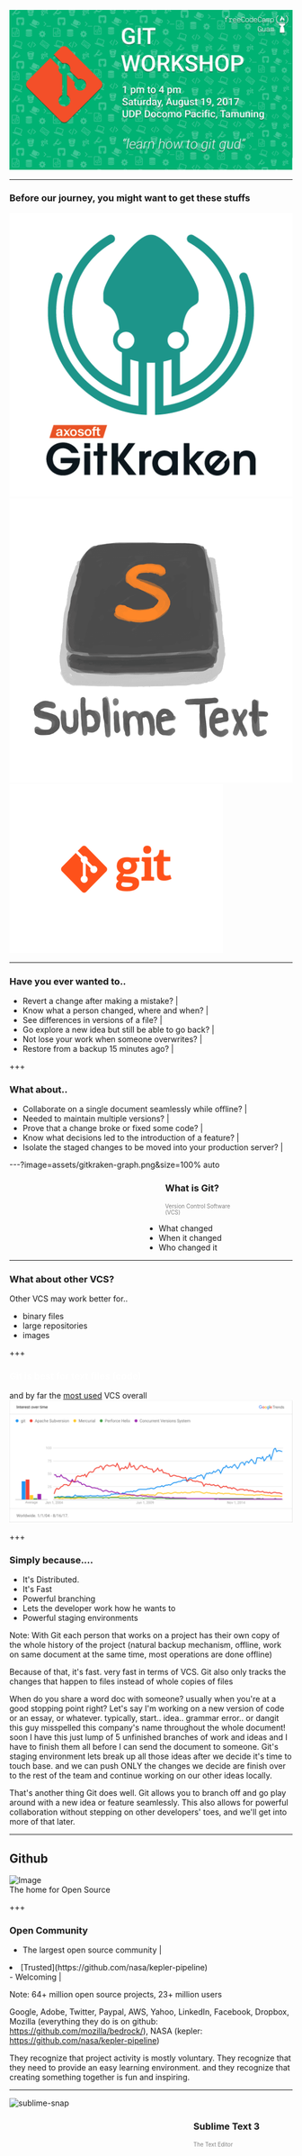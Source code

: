 ![LOGO](assets/FCCGGit_Workshop_Logo.png)

---
 
### Before our journey, you might want to get these stuffs

![gitkraken-icon](assets/gitkraken.png)
![sublimetext-icon](assets/sublimetext.png)
![git-icon](assets/git.png)

---

### Have you ever wanted to..
- Revert a change after making a mistake?  |
- Know what a person changed, where and when?  |
- See differences in versions of a file?  |
- Go explore a new idea but still be able to go back?  |
- Not lose your work when someone overwrites?  |
- Restore from a backup 15 minutes ago?  |

+++

### What about..
- Collaborate on a single document seamlessly while offline?  |
- Needed to maintain multiple versions?  |
- Prove that a change broke or fixed some code?  |
- Know what decisions led to the introduction of a feature?  |
- Isolate the staged changes to be moved into your production server?  |


---?image=assets/gitkraken-graph.png&size=100% auto

<h3 style="text-align:left;margin-left:55%">What is Git?</h3>
<p style="text-align:left;color:grey;margin-left:55%;font-size:.7em">Version Control Software <br />(VCS)<p>
<ul style="text-align:left;margin-left:48%">
    <li>What changed</li>  <!-- .element: class="fragment" -->
    <li>When it changed</li>  <!-- .element: class="fragment" -->
    <li>Who changed it</li>  <!-- .element: class="fragment" -->
</ul>

---

### What about other VCS?

Other VCS may work <em2>better</em2> for..
- binary files
- large repositories
- images

+++

<h3 style="color:white"><em2>Git</em2> is best for text files (<em2>code</em2>)</h3>

and by far the [most used](https://trends.google.com/trends/explore?date=all&q=%2Fm%2F05vqwg,%2Fm%2F012ct9,%2Fm%2F08441_,%2Fm%2F08w6d6,%2Fm%2F09d6g&hl=en-US) VCS overall  
![VCS Popularity](assets/google-trends.png)

+++

### Simply because....
<ul>
    <li>It's <em2>Distributed.</em2></li>  <!-- .element: class="fragment" -->
    <li>It's Fast</li>  <!-- .element: class="fragment" -->
    <li>Powerful <em2>branching</em2></li>  <!-- .element: class="fragment" -->
    <li>Lets the developer work how he wants to</li>  <!-- .element: class="fragment" -->
    <li>Powerful <em2>staging environments</em2></li>  <!-- .element: class="fragment" -->
</ul>

Note:
With Git each person that works on a project has their own copy of the whole history of the project
(natural backup mechanism, offline, work on same document at the same time, most operations are done offline)

Because of that, it's fast. very fast in terms of VCS. Git also only tracks the changes that happen to files instead of whole copies of files

When do you share a word doc with someone? usually when you're at a good stopping point right? Let's say I'm working on a new version of code or an essay, or whatever. typically, start.. idea.. grammar error.. or dangit this guy misspelled this company's name throughout the whole document! 
soon I have this just lump of 5 unfinished branches of work and ideas and I have to finish them all before I can send the document to someone.
Git's staging environment lets break up all those ideas after we decide it's time to touch base. and we can push ONLY the changes we decide are finish over to the rest of the team and continue working on our other ideas locally.

That's another thing Git does well. Git allows you to branch off and go play around with a new idea or feature seamlessly. This also allows for powerful collaboration without stepping on other developers' toes, and we'll get into more of that later.



---

##  Github
![Image](./assets/md/assets/github.jpg)  
The <em2>home</em2> for Open Source

+++

### Open Community

- The largest open source community  |
<li>[Trusted](https://github.com/nasa/kepler-pipeline)</li>  <!-- .element: class="fragment" -->
- Welcoming  |  

Note: 
64+ million open source projects, 23+ million users

Google, Adobe, Twitter, Paypal, AWS, Yahoo, LinkedIn, Facebook, Dropbox, Mozilla (everything they do is on github: https://github.com/mozilla/bedrock/), NASA (kepler: https://github.com/nasa/kepler-pipeline)

They recognize that project activity is mostly voluntary. They recognize that they need to provide an easy learning environment. and they recognize that creating something together is fun and inspiring.  

---
![sublime-snap](https://raw.githubusercontent.com/gmcaguilar/Git-Workshop/pitch-develop/assets/sublimesnap.png)

<h3 style="text-align: left;margin-left:65%">Sublime Text 3</h3>
<p style="text-align:left;color:grey;margin-left:65%;font-size:.7em">The Text Editor<p>
